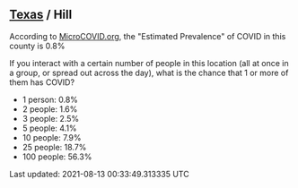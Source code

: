 
## [Texas](/united-states/texas) / Hill

According to [MicroCOVID.org](http://microcovid.org),
the "Estimated Prevalence" of COVID in this county is 0.8%

If you interact with a certain number of people in this location
(all at once in a group, or spread out across the day), what is the chance that
1 or more of them has COVID?

- 1 person: 0.8%
- 2 people: 1.6%
- 3 people: 2.5%
- 5 people: 4.1%
- 10 people: 7.9%
- 25 people: 18.7%
- 100 people: 56.3%

Last updated: 2021-08-13 00:33:49.313335 UTC
